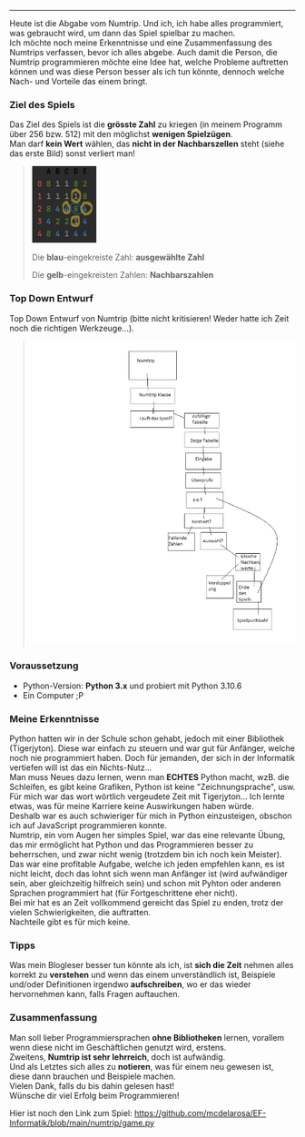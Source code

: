 ***
Heute ist die Abgabe vom Numtrip. Und ich, ich habe alles programmiert, was gebraucht wird, um dann das Spiel spielbar zu machen.\
Ich möchte noch meine Erkenntnisse und eine Zusammenfassung des Numtrips verfassen, bevor ich alles abgebe. Auch damit die Person, die Numtrip programmieren möchte eine Idee hat, welche Probleme auftretten können und was diese Person besser als ich tun könnte, dennoch welche Nach- und Vorteile das einem bringt. 
### Ziel des Spiels
Das Ziel des Spiels ist die **grösste Zahl** zu kriegen (in meinem Programm über 256 bzw. 512) mit den möglichst **wenigen Spielzügen**. \
Man darf **kein Wert** wählen, das **nicht in der Nachbarszellen** steht (siehe das erste Bild) sonst verliert man!

> <img src="NumtripBsp.png"/>
>
> Die **blau**-eingekreiste Zahl: **ausgewählte Zahl**
> 
> Die **gelb**-eingekreisten Zahlen: **Nachbarszahlen**
### Top Down Entwurf
Top Down Entwurf von Numtrip (bitte nicht kritisieren! Weder hatte ich Zeit noch die richtigen Werkzeuge...).
> <img src="/blog/Numtrip-Top-Down-Entwuf.png"/>


### Voraussetzung
- Python-Version: **Python 3.x** und probiert mit Python 3.10.6
- Ein Computer ;P


### Meine Erkenntnisse
Python hatten wir in der Schule schon gehabt, jedoch mit einer Bibliothek (Tigerjyton).
Diese war einfach zu steuern und war gut für Anfänger, welche noch nie programmiert haben. Doch für jemanden, der sich in der Informatik vertiefen will ist das ein Nichts-Nutz...\
Man muss Neues dazu lernen, wenn man **ECHTES** Python macht, wzB. die Schleifen, es gibt keine Grafiken, Python ist keine "Zeichnungsprache", usw. \
Für mich war das wort wörtlich vergeudete Zeit mit Tigerjyton... Ich lernte etwas, was für meine Karriere keine Auswirkungen haben würde. \
Deshalb war es auch schwieriger für mich in Python einzusteigen, obschon ich auf JavaScript programmieren konnte.\
Numtrip, ein vom Augen her simples Spiel, war das eine relevante Übung, das mir ermöglicht hat Python und das Programmieren besser zu beherrschen, und zwar nicht wenig (trotzdem bin ich noch kein Meister).\
Das war eine profitable Aufgabe, welche ich jeden empfehlen kann, es ist nicht leicht, doch das lohnt sich wenn man Anfänger ist (wird aufwändiger sein, aber gleichzeitig hilfreich sein) und schon mit Pyhton oder anderen Sprachen programmiert hat (für Fortgeschrittene eher nicht).\
Bei mir hat es an Zeit vollkommend gereicht das Spiel zu enden, trotz der vielen Schwierigkeiten, die auftratten.\
Nachteile gibt es für mich keine.
### Tipps
Was mein Blogleser besser tun könnte als ich, ist **sich die Zeit** nehmen alles korrekt zu **verstehen** und wenn das einem unverständlich ist, Beispiele  und/oder Definitionen irgendwo **aufschreiben**, wo er das wieder hervornehmen kann, falls Fragen auftauchen.

### Zusammenfassung
Man soll lieber Programmiersprachen **ohne Bibliotheken** lernen, vorallem wenn diese nicht im Geschäftlichen genutzt wird, erstens. \
Zweitens, **Numtrip ist sehr lehrreich**, doch ist aufwändig.\
Und als Letztes sich alles zu **notieren**, was für einem neu gewesen ist, diese dann brauchen und Beispiele machen. \
Vielen Dank, falls du bis dahin gelesen hast! \
Wünsche dir viel Erfolg beim Programmieren!

Hier ist noch den Link zum Spiel:
https://github.com/mcdelarosa/EF-Informatik/blob/main/numtrip/game.py